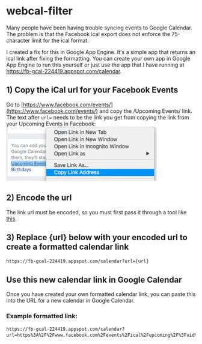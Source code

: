 # webcal-filter
Many people have been having trouble syncing events to Google Calendar. The problem is that the Facebook ical export does not enforce the 75-character limit for the ical format.

I created a fix for this in Google App Engine. It's a simple app that returns an ical link after fixing the formatting. You can create your own app in Google App Engine to run this yourself or just use the app that I have running at https://fb-gcal-224419.appspot.com/calendar.

## 1) Copy the iCal url for your Facebook Events
Go to [https://www.facebook.com/events/](https://www.facebook.com/events/) and copy the /Upcoming Events/ link. The text after `url=` needs to be the link you get from copying the link from your Upcoming Events in Facebook:
![alt text](fb_events_link.png?raw=true "Get the iCal link for your Facebook Events")

## 2) Encode the url
The link url must be encoded, so you must first pass it through a tool like [this](www.url-encode-decode.com).

## 3) Replace {url} below with your encoded url to create a formatted calendar link
```
https://fb-gcal-224419.appspot.com/calendar?url={url}
```
## Use this new calendar link in Google Calendar
Once you have created your own formatted calendar link, you can paste this into the URL for a new calendar in Google Calendar.
### Example formatted link:
```
https://fb-gcal-224419.appspot.com/calendar?url=https%3A%2F%2Fwww.facebook.com%2Fevents%2Fical%2Fupcoming%2F%3Fuid%3D{uid}%26key%3D{key}
```
